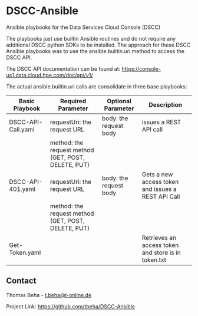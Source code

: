 # DSCC-Ansible
Ansible playbooks for the Data Services Cloud Console (DSCC)

The playbooks just use builtin Ansible routines and do not require any additional DSCC python SDKs to be installed. The approach for these DSCC Ansible playbooks was to use the ansible.builtin.uri method to access the DSCC API. 

The DSCC API documentation can be found at: https://console-us1.data.cloud.hpe.com/doc/api/v1/

The actual ansible.builtin.uri calls are consolidate in three base playbooks:

| Basic Playbook    | Required Parameter                   | Optional Parameter       | Description           | 
|-------------------|--------------------------------------|--------------------------|-----------------------|
|DSCC-API-Call.yaml | requestUri: the request URL          | body: the request body   |issues a REST API call |
|                   | method: the request method (GET, POST, DELETE, PUT)   |       |           |
|DSCC-API-401.yaml  | requestUri: the request URL          | body: the request body   |Gets a new access token and issues a REST API Call|
|                   | method: the request method (GET, POST, DELETE, PUT)  |      |  |
|Get-Token.yaml     |           |              |Retrieves an access token and store is in token.txt|





## Contact
Thomas Beha - t.beha@t-online.de

Project Link: https://github.com/tbeha/DSCC-Ansible 